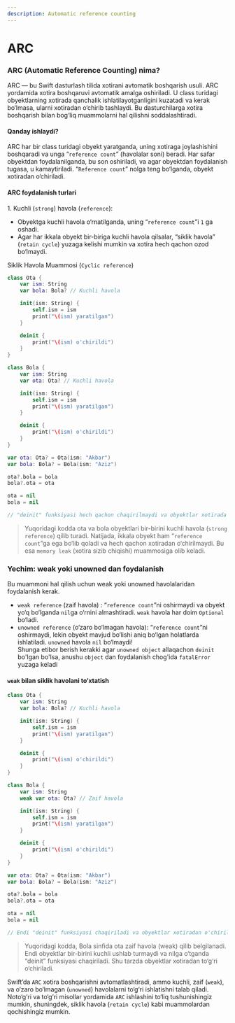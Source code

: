 ```yaml
---
description: Automatic reference counting
---
```


# ARC

### ARC (Automatic Reference Counting) nima?

ARC — bu Swift dasturlash tilida xotirani avtomatik boshqarish usuli. ARC yordamida xotira boshqaruvi avtomatik amalga oshiriladi. U class turidagi obyektlarning xotirada qanchalik ishlatilayotganligini kuzatadi va kerak bo‘lmasa, ularni xotiradan o‘chirib tashlaydi. Bu dasturchilarga xotira boshqarish bilan bog‘liq muammolarni hal qilishni soddalashtiradi.

#### Qanday ishlaydi?

ARC har bir class turidagi obyekt yaratganda, uning xotiraga joylashishini boshqaradi va unga “`reference count`” (havolalar soni) beradi. Har safar obyektdan foydalanilganda, bu son oshiriladi, va agar obyektdan foydalanish tugasa, u kamaytiriladi. “`Reference count`” nolga teng bo‘lganda, obyekt xotiradan o‘chiriladi.

#### ARC foydalanish turlari

1\. Kuchli (`strong`) havola (`reference`):

* Obyektga kuchli havola o‘rnatilganda, uning “`reference count`”i `1` ga oshadi.
* Agar har ikkala obyekt bir-biriga kuchli havola qilsalar, “siklik havola” (`retain cycle`) yuzaga kelishi mumkin va xotira hech qachon ozod bo‘lmaydi.

Siklik Havola Muammosi (`Cyclic reference`)

```swift
class Ota {
    var ism: String
    var bola: Bola? // Kuchli havola

    init(ism: String) {
        self.ism = ism
        print("\(ism) yaratilgan")
    }

    deinit {
        print("\(ism) o'chirildi")
    }
}

class Bola {
    var ism: String
    var ota: Ota? // Kuchli havola

    init(ism: String) {
        self.ism = ism
        print("\(ism) yaratilgan")
    }

    deinit {
        print("\(ism) o'chirildi")
    }
}

var ota: Ota? = Ota(ism: "Akbar")
var bola: Bola? = Bola(ism: "Aziz")

ota?.bola = bola
bola?.ota = ota

ota = nil
bola = nil

// "deinit" funksiyasi hech qachon chaqirilmaydi va obyektlar xotirada qolib ketadi.
```

> Yuqoridagi kodda ota va bola obyektlari bir-birini kuchli havola (`strong reference`) qilib turadi. Natijada, ikkala obyekt ham “`reference count`”ga ega bo‘lib qoladi va hech qachon xotiradan o‘chirilmaydi. Bu esa `memory leak` (xotira sizib chiqishi) muammosiga olib keladi.

### Yechim: weak yoki unowned dan foydalanish

Bu muammoni hal qilish uchun weak yoki unowned havolalaridan foydalanish kerak.

* `weak reference` (zaif havola) : “`reference count`”ni oshirmaydi va obyekt yo‘q bo‘lganda `nil`ga o‘rnini almashtiradi. `weak` havola har doim `Optional` bo‘ladi.
* `unowned reference` (o‘zaro bo‘lmagan havola): “`reference count`”ni oshirmaydi, lekin obyekt mavjud bo‘lishi aniq bo‘lgan holatlarda ishlatiladi. `unowned` havola `nil` bo‘lmaydi!\
  Shunga etibor berish kerakki agar `unowned object` allaqachon `deinit` bo'lgan bo'lsa, anushu `object` dan foydalanish chog'ida `fatalError` yuzaga keladi

#### `weak` bilan siklik havolani to‘xtatish

```swift
class Ota {
    var ism: String
    var bola: Bola? // Kuchli havola

    init(ism: String) {
        self.ism = ism
        print("\(ism) yaratilgan")
    }

    deinit {
        print("\(ism) o'chirildi")
    }
}

class Bola {
    var ism: String
    weak var ota: Ota? // Zaif havola

    init(ism: String) {
        self.ism = ism
        print("\(ism) yaratilgan")
    }

    deinit {
        print("\(ism) o'chirildi")
    }
}

var ota: Ota? = Ota(ism: "Akbar")
var bola: Bola? = Bola(ism: "Aziz")

ota?.bola = bola
bola?.ota = ota

ota = nil
bola = nil

// Endi "deinit" funksiyasi chaqiriladi va obyektlar xotiradan o'chiriladi.
```

> Yuqoridagi kodda, Bola sinfida ota zaif havola (weak) qilib belgilanadi. Endi obyektlar bir-birini kuchli ushlab turmaydi va nilga o‘tganda “deinit” funksiyasi chaqiriladi. Shu tarzda obyektlar xotiradan to‘g‘ri o‘chiriladi.

Swift’da `ARC` xotira boshqarishni avtomatlashtiradi, ammo kuchli, zaif (`weak`), va o‘zaro bo‘lmagan (`unowned`) havolalarni to‘g‘ri ishlatishni talab qiladi. Noto‘g‘ri va to‘g‘ri misollar yordamida `ARC` ishlashini to‘liq tushunishingiz mumkin, shuningdek, siklik havola (`retain cycle`) kabi muammolardan qochishingiz mumkin.
